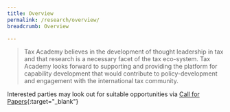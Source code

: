 ```yaml
---
title: Overview
permalink: /research/overview/
breadcrumb: Overview

---
```



> Tax Academy believes in the development of thought leadership in tax and that research is a necessary facet of the tax eco-system. Tax Academy looks forward to supporting and providing the platform for capability development that would contribute to policy-development and engagement with the international tax community.

Interested parties may look out for suitable opportunities via [Call for Papers](/research/call-for-papers/){:target="_blank"}

